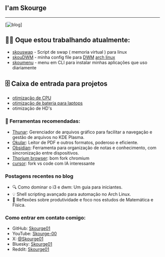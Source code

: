 ## I'am Skourge 

- - - 
[![blog](https://img.shields.io/badge/Shell_Script-121011?style=for-the-badge&logo=gnu-bash&logoColor=white)]
## 🧑‍💼 Oque estou trabalhando atualmente: 
-  [skouswap](https://github.com/Skourge01/skouswap) - Script de swap ( memoria virtual ) para linux
-  [skouDWM](https://github.com/Skourge01/skouDWM) -  minha config file para [DWM](https://dwm.suckless.org/) [arch linux](https://github.com/archlinux) 
-  [skoumenu](https://github.com/Skourge01/skoumenu) - menu em CLI para instalar minhas aplicações que uso diariamente 

## 🗄️ Caixa de entrada para projetos 
- [otimização de CPU](https://oguzhaninan.github.io/Stacer-Web/)
- [otimização de bateria para laptops](https://github.com/linrunner/TLP)
- otimização de HD's 

### 🔨 Ferramentas recomendadas: 
-  [Thunar](https://github.com/xfce-mirror/thunar): Gerenciador de arquivos gráfico para facilitar a navegação e gestão de arquivos no KDE Plasma.
-  [Okular](https://github.com/KDE/okular): Leitor de PDF e outros formatos, poderoso e eficiente.
-  [Obsidian](https://github.com/obsidianmd): Ferramenta para organização de notas e conhecimento, com sincronização entre dispositivos.
-  [Thorium browser](https://thorium.rocks/): bom fork chromium
-  [cursor](https://www.cursor.com/): fork vs code com IA interessante

### Postagens recentes no blog
- 🔍 Como dominar o i3 e dwm: Um guia para iniciantes.
- 💡 Shell scripting avançado para automação no Arch Linux.
- 🧠 Reflexões sobre produtividade e foco nos estudos de Matemática e Física.

### Como entrar em contato comigo:

- GitHub: [Skourge01](https://github.com/Skourge01)
- YouTube: [Skourge-00](https://www.youtube.com/@Skourge-00)
- X: [@Skourge01](https://x.com/Skourge01)
- Bluesky: [Skourge01](https://bsky.app/)
- Reddit: [Skourge01](https://www.reddit.com/u/Skourge01/s/ZqGtT4nwF2)

